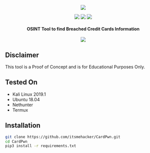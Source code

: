 <p align="center">
  <img src="https://i.imgur.com/Q2Zy1kG.png">
</p>
<p align="center">
  <img src="https://img.shields.io/badge/Python-3-brightgreen.svg?style=plastic">
  <img src="https://img.shields.io/badge/Termux-✔-red.svg?style=plastic">
  <img src="https://img.shields.io/badge/NetHunter-✔-red.svg?style=plastic">
  <h4 align="center">OSINT Tool to find Breached Credit Cards Information</h4>
</p>

<p align="center">
  <img src="https://imgur.com/QTnbJzx.png">
</p>

## Disclaimer

This tool is a Proof of Concept and is for Educational Purposes Only.

## Tested On

* Kali Linux 2019.1
* Ubuntu 18.04
* Nethunter
* Termux

## Installation

```bash
git clone https://github.com/itsmehacker/CardPwn.git
cd CardPwn
pip3 install -r requirements.txt
```
